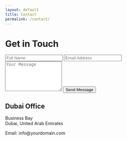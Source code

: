 ```yaml
---
layout: default
title: Contact
permalink: /contact/
---
```


# Get in Touch

<form action="https://formspree.io/f/your-form-id" method="POST" class="contact-form">
    <input type="text" name="name" placeholder="Full Name" required>
    <input type="email" name="_replyto" placeholder="Email Address" required>
    <textarea name="message" placeholder="Your Message" rows="6" required></textarea>
    <input type="hidden" name="_subject" value="New Website Inquiry">
    <button type="submit">Send Message</button>
</form>

<div class="contact-info">
    <h2>Dubai Office</h2>
    <p>Business Bay<br>
    Dubai, United Arab Emirates</p>
    <p>Email: info@yourdomain.com</p>
</div> 